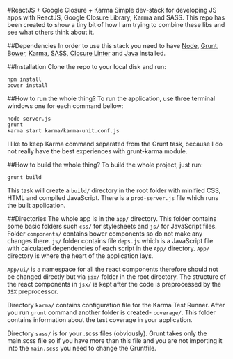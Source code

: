 #ReactJS + Google Closure + Karma
Simple dev-stack for developing JS apps with ReactJS, Google Closure Library, Karma and SASS. This repo has been created to show a tiny bit of how I am trying to combine these libs and see what others think about it.

##Dependencies
In order to use this stack you need to have [Node](http://nodejs.org/), [Grunt](http://gruntjs.com/), [Bower](http://bower.io/), [Karma](http://karma-runner.github.io/0.12/index.html), [SASS](http://sass-lang.com/install), [Closure Linter](https://developers.google.com/closure/utilities/) and [Java](https://java.com/) installed.

##Installation
Clone the repo to your local disk and run:

	npm install
	bower install
	
##How to run the whole thing?
To run the application, use three terminal windows one for each command bellow:

	node server.js
	grunt
	karma start karma/karma-unit.conf.js
	
I like to keep Karma command separated from the Grunt task, because I do not really have the best experiences with grunt-karma module.
	
##How to build the whole thing?
To build the whole project, just run:

	grunt build
	
This task will create a `build/` directory in the root folder with minified CSS, HTML and compiled JavaScript. There is a `prod-server.js` file which runs the built application.
	
##Directories
The whole app is in the `app/` directory. This folder contains some basic folders such `css/` for stylesheets and `js/` for JavaScript files. Folder `components/` contains bower components so do not make any changes there. `js/` folder contains file `deps.js` which is a JavaScript file with calculated dependencies of each script in the `App/` directory. `App/` directory is where the heart of the application lays.

`App/ui/` is a namespace for all the react components therefore should not be changed directly but via `jsx/` folder in the root directory. The structure of the react components in `jsx/` is kept after the code is preprocessed by the `JSX` preprocessor.

Directory `karma/` contains configuration file for the Karma Test Runner. After you run `grunt` command another folder is created- `coverage/`. This folder contains information about the test coverage in your application.

Directory `sass/` is for your .scss files (obviously). Grunt takes only the main.scss file so if you have more than this file and you are not importing it into the `main.scss` you need to change the Gruntfile. 
	